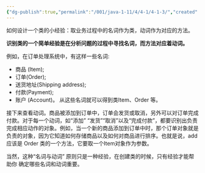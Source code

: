 ```yaml
---
{"dg-publish":true,"permalink":"/001/java-1-11/4/4-1/4-1-3/","created":"2024-05-06T16:06:50.508+08:00","updated":"2024-06-01T10:45:18.435+08:00"}
---
```


如何设计一个类的小经验：取业务过程中的名词作为类，动词作为对应的方法。

**识别类的一个简单经验是在分析问题的过程中寻找名词，而方法对应着动词。**

例如，在订单处理系统中，有这样一些名词:
- 商品 (Item);
- 订单(Order);
- 送货地址(Shipping address);
- 付款(Payment);
- 账户 (Account)。
从这些名词就可以得到类Item、Order 等。

接下来查看动词。商品被添加到订单中，订单会发货或取消，另外可以对订单完成付款。对于每一个动词，如“添加” “发货”“取消”以及“完成付款”，都要识别出负责完成相应动作的对象。例如，当一个新的商品添加到订单中时，那个订单对象就是负责的对象，因为它知道如何存储商品以及如何对商品进行排序。也就是说，add 应该是 Order 类的一个方法，它要取一个Item对象作为参数。

当然，这种“名词与动词” 原则只是一种经验，在创建类的时候，只有经验才能帮助你 确定哪些名词和动词重要。


